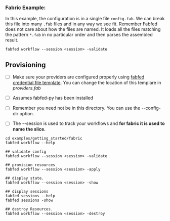 ### Fabric Example:

In this example, the configuration is in a single file ```config.fab```. We can break this file into many ```.fab``` files and in any way we see fit. Remember Fabfed does not care about how the files are named. It loads all the files matching the pattern ```*.fab``` in no particular order and then parses the assembled result.
    
```
fabfed workflow --session <session> -validate
```


## Provisioning

- [ ] Make sure your providers are configured properly using [fabfed credential file template](../../config/fabfed_credentials_template.yml). You can change the location of this templare in <i>providers.fab</i>
- [ ] Assumes fabfed-py has been installed
- [ ] Remember you need not be in this directory. You can use the --config-dir option.  
- [ ] The --session is used to track your workflows and <b>for fabric it is used to name the slice.</b>


```
cd examples/getting_started/fabric
fabfed workflow --help

## validate config
fabfed workflow --session <session> -validate

## provision resources
fabfed workflow --session <session> -apply

## display state. 
fabfed workflow --session <session> -show

## display sessions
fabfed sessions --help
fabfed sessions -show

## destroy Resources. 
fabfed workflow --session <session> -destroy
```
